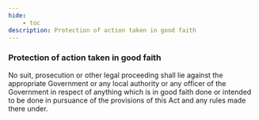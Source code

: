 ```yaml
---
hide:
    - toc
description: Protection of action taken in good faith
---
```


### Protection of action taken in good faith

No suit, prosecution or other legal proceeding shall lie against the appropriate Government or any local authority or any officer of the Government in respect of anything which is in good faith done or intended to be done in pursuance of the provisions of this Act and any rules made there under.
